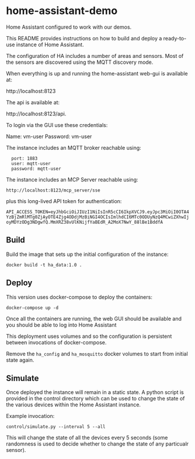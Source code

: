 # home-assistant-demo

Home Assistant configured to work with our demos.

This README provides instructions on how to build and deploy a ready-to-use instance of Home Assistant.

The configuration of HA includes a number of areas and sensors. Most of the sensors are discovered using the MQTT discovery mode.

When everything is up and running the home-assistant web-gui is available at:  

http://localhost:8123

The api is available at:

http://localhost:8123/api.

To login via the GUI use these credentials:

Name: vm-user
Password: vm-user

The instance includes an MQTT broker reachable using:
```
  port: 1883
  user: mqtt-user
  password: mqtt-user    
```
The instance includes an MCP Server reachable using: 

```http://localhost:8123/mcp_server/sse```

plus this long-lived API token for authentication:

```API_ACCESS_TOKEN=eyJhbGciOiJIUzI1NiIsInR5cCI6IkpXVCJ9.eyJpc3MiOiI0OTA4YzBjZmRlMTg0ZjAyOTE4Zjg4ODdjMzBiNGI4OCIsImlhdCI6MTc0ODUyNzQ4MCwiZXhwIjoyMDYzODg3NDgwfQ.MmXRZ38vUlKNijfYaBEdR_A2MoX7NwY_88lBe1BddfA```

## Build

Build the image that sets up the initial configuration of the instance:

`docker build -t ha_data:1.0 .`

## Deploy

This version uses docker-compose to deploy the containers:

`docker-compose up -d`

Once all the containers are running, the web GUI should be available and you should be able to log into Home Assistant

This deployment uses volumes and so the configuration is persistent between invocations of docker-compose. 

Remove the `ha_config` and `ha_mosquitto` docker volumes to start from initial state again.


## Simulate

Once deployed the instance will remain in a static state. A python script is provided in the control directory which can be used to change the state of the various devices within the Home Assistant instance.

Example invocation:

`control/simulate.py --interval 5 --all`

This will change the state of all the devices every 5 seconds (some randomness is used to decide whether to change the state of any particualr sensor).








